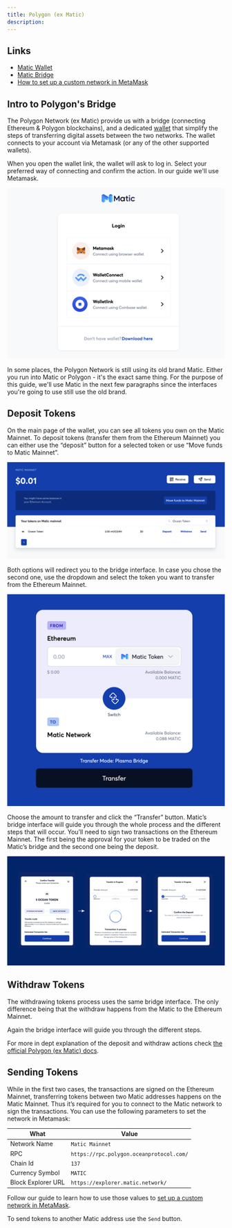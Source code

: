 ```yaml
---
title: Polygon (ex Matic)
description: 
---
```



## Links

- [Matic Wallet](https://wallet.matic.network)
- [Matic Bridge](https://wallet.matic.network/bridge)
- [How to set up a custom network in MetaMask](/tutorials/metamask-setup/#set-up-custom-network)

## Intro to Polygon's Bridge

The Polygon Network (ex Matic) provide us with a bridge (connecting Ethereum & Polygon blockchains), and a dedicated [wallet](https://wallet.matic.network) that simplify the steps of transferring digital assets between the two networks. The wallet connects to your account via Metamask (or any of the other supported wallets). 

When you open the wallet link, the wallet will ask to log in. Select your preferred way of connecting and confirm the action. In our guide we'll use Metamask.

![Login options](images/login-options.png)

In some places, the Polygon Network is still using its old brand Matic. Either you run into Matic or Polygon - it's the exact same thing. For the purpose of this guide, we'll use Matic in the next few paragraphs since the interfaces you're going to use still use the old brand.

## Deposit Tokens

On the main page of the wallet, you can see all tokens you own on the Matic Mainnet. To deposit tokens (transfer them from the Ethereum Mainnet) you can either use the “deposit” button for a selected token or use “Move funds to Matic Mainnet”. 

![Main wallet page](images/main-wallet-page.png)

Both options will redirect you to the bridge interface. In case you chose the second one, use the dropdown and select the token you want to transfer from the Ethereum Mainnet.

![Bridge interface](images/matic-bridge.png)

Choose the amount to transfer and click the “Transfer” button. Matic’s bridge interface will guide you through the whole process and the different steps that will occur. You’ll need to sign two transactions on the Ethereum Mainnet. The first being the approval for your token to be traded on the Matic’s bridge and the second one being the deposit.

![Transferring process](images/transferring-process.png)

## Withdraw Tokens

The withdrawing tokens process uses the same bridge interface. The only difference being that the withdraw happens from the Matic to the Ethereum Mainnet. 

Again the bridge interface will guide you through the different steps. 

For more in dept explanation of the deposit and withdraw actions check [the official Polygon (ex Matic) docs](vhttps://docs.matic.network/docs/develop/ethereum-matic/pos/getting-started).

## Sending Tokens

While in the first two cases, the transactions are signed on the Ethereum Mainnet, transferring tokens between two Matic addresses happens on the Matic Mainnet. Thus it’s required for you to connect to the Matic network to sign the transactions. You can use the following parameters to set the network in Metamask:

| What               | Value                                    |
|--------------------|------------------------------------------|
| Network Name       | `Matic Mainnet`                          |
| RPC                | `https://rpc.polygon.oceanprotocol.com/` |
| Chain Id           | `137`                                    |
| Currency Symbol    | `MATIC`                                  |
| Block Explorer URL | `https://explorer.matic.network/`        |

Follow our guide to learn how to use those values to [set up a custom network in MetaMask](/tutorials/metamask-setup/#set-up-custom-network).

To send tokens to another Matic address use the `Send` button.
